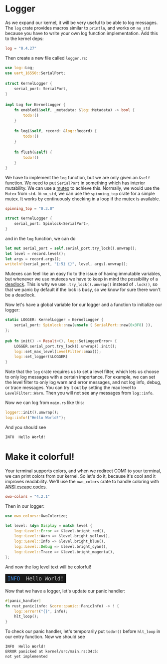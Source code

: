# Logger
As we expand our kernel, it will be very useful to be able to log messages. The `log` crate provides macros similar to `println`, and works on `no_std` because you have to write your own log function implementation. Add this to the kernel deps:
```toml
log = "0.4.27"
```
Then create a new file called `logger.rs`:
```rs
use log::Log;
use uart_16550::SerialPort;

struct KernelLogger {
    serial_port: SerialPort,
}

impl Log for KernelLogger {
    fn enabled(&self, _metadata: &log::Metadata) -> bool {
        todo!()
    }

    fn log(&self, record: &log::Record) {
        todo!()
    }

    fn flush(&self) {
        todo!()
    }
}
```
We have to implement the `log` function, but we are only given an `&self` function. We need to put `SerialPort` in something which has interior mutability. We can use a [mutex](https://en.wikipedia.org/wiki/Lock_(computer_science)) to achieve this. Normally, we would use the `Mutex` from `std`. In `no_std`, we can use the `spinning_top` crate for a simple mutex. It works by continuously checking in a loop if the mutex is available.
```toml
spinning_top = "0.3.0"
```
```rs
struct KernelLogger {
    serial_port: Spinlock<SerialPort>,
}
```
and in the `log` function, we can do
```rs
let mut serial_port = self.serial_port.try_lock().unwrap();
let level = record.level();
let args = record.args();
writeln!(serial_port, "{:5} {}", level, args).unwrap();
```
Mutexes can feel like an easy fix to the issue of having immutable variables, but whenever we use mutexes we have to keep in mind the possibility of a [deadlock](https://en.wikipedia.org/wiki/Deadlock_(computer_science)). This is why we use `.try_lock().unwrap()` instead of `.lock()`, so that we panic by default if the lock is busy, so we know for sure there won't be a deadlock.

Now let's have a global variable for our logger and a function to initialize our logger:
```rs
static LOGGER: KernelLogger = KernelLogger {
    serial_port: Spinlock::new(unsafe { SerialPort::new(0x3F8) }),
};

pub fn init() -> Result<(), log::SetLoggerError> {
    LOGGER.serial_port.try_lock().unwrap().init();
    log::set_max_level(LevelFilter::max());
    log::set_logger(&LOGGER)
}
```
Note that the `log` crate requires us to set a level filter, which lets us choose to only log messages with a certain importance. For example, we can set the level filter to only log warn and error messages, and not log info, debug, or trace messages. You can try it out by setting the max level to `LevelFilter::Warn`. Then you will not see any messages from `log::info`.

Now we can log from `main.rs` like this:
```rs
logger::init().unwrap();
log::info!("Hello World!");
```
And you should see
```
INFO  Hello World!
```

# Make it colorful!
Your terminal supports colors, and when we redirect COM1 to your terminal, we can print colors from our kernel. So let's do it, because it's cool and it improves readability. We'll use the `owo_colors` crate to handle coloring with [ANSI escape codes](https://en.wikipedia.org/wiki/ANSI_escape_code#Colors).
```toml
owo-colors = "4.2.1"
```
Then in our logger:
```rs
use owo_colors::OwoColorize;
```
```rs
let level: &dyn Display = match level {
    log::Level::Error => &level.bright_red(),
    log::Level::Warn => &level.bright_yellow(),
    log::Level::Info => &level.bright_blue(),
    log::Level::Debug => &level.bright_cyan(),
    log::Level::Trace => &level.bright_magenta(),
};
```
And now the log level text will be colorful!

![Picture of a "INFO  Hello World!" message with the "INFO" text being blue](./Colorful_Log_Message.png)

Now that we have a logger, let's update our panic handler:
```rs
#[panic_handler]
fn rust_panic(info: &core::panic::PanicInfo) -> ! {
    log::error!("{}", info);
    hlt_loop();
}
```
To check our panic handler, let's temporarily put `todo!()` before `hlt_loop` in our entry function. Now we should see
```
INFO  Hello World!
ERROR panicked at kernel/src/main.rs:34:5:
not yet implemented
```
